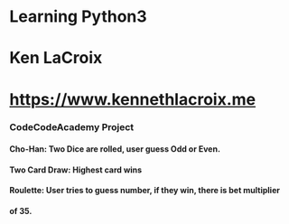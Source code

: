 # Learning Python3
# Ken LaCroix
# https://www.kennethlacroix.me

### CodeCodeAcademy Project
#### Cho-Han: Two Dice are rolled, user guess Odd or Even.
#### Two Card Draw: Highest card wins
#### Roulette: User tries to guess number, if they win, there is bet multiplier
#### of 35.
